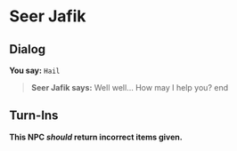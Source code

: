 # Seer Jafik
## Dialog

**You say:** `Hail`



>**Seer Jafik says:** Well well... How may I help you?
end

## Turn-Ins



**This NPC *should* return incorrect items given.**





